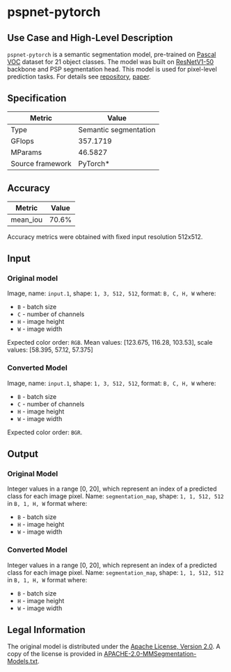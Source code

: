 # pspnet-pytorch

## Use Case and High-Level Description

`pspnet-pytorch` is a semantic segmentation model, pre-trained on [Pascal VOC](http://host.robots.ox.ac.uk/pascal/VOC/) dataset for 21 object classes. The model was built on [ResNetV1-50](https://arxiv.org/pdf/1812.01187.pdf) backbone and PSP segmentation head. This model is used for pixel-level prediction tasks. For details see [repository](https://github.com/open-mmlab/mmsegmentation/tree/master), [paper](https://arxiv.org/abs/1612.01105).

## Specification

| Metric            | Value                |
|-------------------|----------------------|
| Type              | Semantic segmentation|
| GFlops            | 357.1719             |
| MParams           | 46.5827              |
| Source framework  | PyTorch\*            |

## Accuracy

| Metric    | Value |
| --------- | ----- |
| mean_iou  | 70.6% |

Accuracy metrics were obtained with fixed input resolution 512x512.

## Input

### Original model

Image, name: `input.1`, shape: `1, 3, 512, 512`, format: `B, C, H, W` where:

- `B` - batch size
- `C` - number of channels
- `H` - image height
- `W` - image width

Expected color order: `RGB`.
Mean values: [123.675, 116.28, 103.53], scale values: [58.395, 57.12, 57.375]

### Converted Model

Image, name: `input.1`, shape: `1, 3, 512, 512`, format: `B, C, H, W` where:

- `B` - batch size
- `C` - number of channels
- `H` - image height
- `W` - image width

Expected color order: `BGR`.

## Output

### Original Model

Integer values in a range [0, 20], which represent an index of a predicted class for each image pixel. Name: `segmentation_map`, shape: `1, 1, 512, 512` in `B, 1, H, W` format where:

- `B` - batch size
- `H` - image height
- `W` - image width

### Converted Model

Integer values in a range [0, 20], which represent an index of a predicted class for each image pixel. Name: `segmentation_map`, shape: `1, 1, 512, 512` in `B, 1, H, W` format where:

- `B` - batch size
- `H` - image height
- `W` - image width

## Legal Information

The original model is distributed under the
[Apache License, Version 2.0](https://raw.githubusercontent.com/open-mmlab/mmsegmentation/master/LICENSE).
A copy of the license is provided in [APACHE-2.0-MMSegmentation-Models.txt](../licenses/APACHE-2.0-MMSegmentation-Models.txt).
